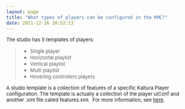 ```yaml
---
layout: page
title: "What types of players can be configured in the KMC?"
date: 2011-12-26 10:52:13
---
```


<span style="font-size: small;">The studio has 5 templates of players: </span>

> *   <span style="font-size: small;">Single player</span>
> *   <span style="font-size: small;">Horizontal playlist</span>
> *   <span style="font-size: small;">Vertical playlist</span>
> *   <span style="font-size: small;">Multi playlist</span>
> *   <span style="font-size: small;">Hovering controllers players</span>

<span style="font-size: small;">A studio template is a collection of features of a specific Kaltura Player configuration. The template is actually a collection of the player uiConf and another .xml file called features.xml.  For more information, see <a href="https://developer.kaltura.com/api-docs/#/KalturaUiConf" target="_blank" title="KalturaUiConf">here</a>.</span>